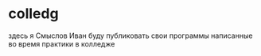 # colledg
здесь я Смыслов Иван буду публиковать свои программы написанные во время практики в колледже 

